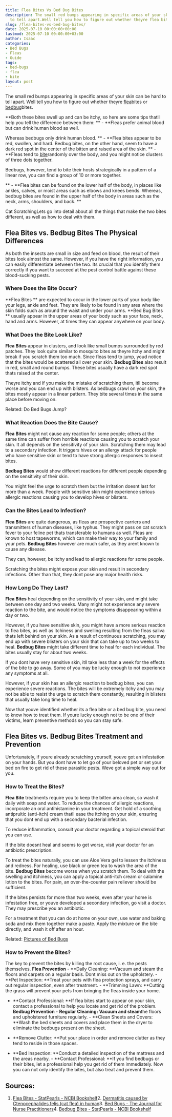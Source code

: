 ```yaml
---
title: Flea Bites Vs Bed Bug Bites
description: The small red bumps appearing in specific areas of your skin can be hard
  to tell apart.Well tell you how to figure out whether theyre flea bites or bedbug...
slug: /flea-bites-vs-bed-bug-bites/
date: 2025-07-10 00:00:00+00:00
lastmod: 2025-07-10 00:00:00+03:00
author: Isaac
categories:
- Bed Bugs
- Fleas
- Guide
tags:
- bed-bugs
- flea
- bite
layout: post
---
```

The small red bumps appearing in specific areas of your skin can be hard to tell apart. Well tell you how to figure out whether theyre [flea](https://pestpolicy.com/can-fleas-bite-through-clothes/)bites or [bedbug](https://www.ncbi.nlm.nih.gov/pmc/articles/PMC3255965/)bites.

**Both these bites swell up and can be itchy, so here are some tips thatll help you tell the difference between them: ** - **Fleas prefer animal blood but can drink human blood as well.

Whereas bedbugs only drink human blood. ** - **Flea bites appear to be red, swollen, and hard. Bedbug bites, on the other hand, seem to have a dark red spot in the center of the bitten and raised area of the skin. ** - **Fleas tend to [bite](https://pestpolicy.com/do-fleas-bite-humans/)randomly over the body, and you might notice clusters of three dots together.

Bedbugs, however, tend to bite their hosts strategically in a pattern of a linear row, you can find a group of 10 or more together.

** - **Flea bites can be found on the lower half of the body, in places like ankles, calves, or moist areas such as elbows and knees bends. Whereas, bedbug bites are found in the upper half of the body in areas such as the neck, arms, shoulders, and back. **

Cat ScratchingLets go into detail about all the things that make the two bites different, as well as how to deal with them.

##  Flea Bites vs. Bedbug Bites  The Physical Differences

As both the insects are small in size and feed on blood, the result of their bites look almost the same. However, if you have the right information, you can easily differentiate between the two. Its crucial that you identify them correctly if you want to succeed at the pest control battle against these blood-sucking pests.

###  Where Does the Bite Occur?

**Flea Bites ** are expected to occur in the lower parts of your body like your legs, ankle and feet. They are likely to be found in any area where the skin folds such as around the waist and under your arms. **Bed Bug Bites ** usually appear in the upper areas of your body such as your face, neck, hand and arms. However, at times they can appear anywhere on your body.

###  What Does the Bite Look Like?

**Flea Bites** appear in clusters, and look like small bumps surrounded by red patches. They look quite similar to mosquito bites as theyre itchy and might break if you scratch them too much. Since fleas tend to jump, youd notice that the bites would be scattered all over your skin. **Bedbug Bites** also result in red, small and round bumps. These bites usually have a dark red spot thats raised at the center.

Theyre itchy and if you make the mistake of scratching them, itll become worse and you can end up with blisters. As bedbugs crawl on your skin, the bites mostly appear in a linear pattern. They bite several times in the same place before moving on.

Related: Do Bed Bugs Jump?

###  What Reaction Does the Bite Cause?

**Flea Bites** might not cause any reaction for some people; others at the same time can suffer from horrible reactions causing you to scratch your skin. It all depends on the sensitivity of your skin. Scratching them may lead to a secondary infection. It triggers hives or an allergy attack for people who have sensitive skin or tend to have strong allergic responses to insect bites.

**Bedbug Bites** would show different reactions for different people depending on the sensitivity of their skin.

You might feel the urge to scratch them but the irritation doesnt last for more than a week. People with sensitive skin might experience serious allergic reactions causing you to develop hives or blisters.

###  Can the Bites Lead to Infection?

**Flea Bites** are quite dangerous, as fleas are prospective carriers and transmitters of human diseases, like typhus. They might pass on cat scratch fever to your feline pet thats transferable to humans as well. Fleas are known to host tapeworms, which can make their way to your family and your pets. **Bedbug Bites** however are much safer, as they arent known to cause any disease.

They can, however, be itchy and lead to allergic reactions for some people.

Scratching the bites might expose your skin and result in secondary infections. Other than that, they dont pose any major health risks.

###  How Long Do They Last?

**Flea Bites** heal depending on the sensitivity of your skin, and might take between one day and two weeks. Many might not experience any severe reaction to the bite, and would notice the symptoms disappearing within a day or two.

However, if you have sensitive skin, you might have a more serious reaction to flea bites, as well as itchiness and swelling resulting from the fleas saliva thats left behind on your skin. As a result of continuous scratching, you may end up with severe blisters on your skin that can take up to two weeks to heal. **Bedbug Bites** might take different time to heal for each individual. The bites usually stay for about two weeks.

If you dont have very sensitive skin, itll take less than a week for the effects of the bite to go away. Some of you may be lucky enough to not experience any symptoms at all.

However, if your skin has an allergic reaction to bedbug bites, you can experience severe reactions. The bites will be extremely itchy and you may not be able to resist the urge to scratch them constantly, resulting in blisters that usually take long time to heal.

Now that youve identified whether its a flea bite or a bed bug bite, you need to know how to treat them. If youre lucky enough not to be one of their victims, learn preventive methods so you can stay safe.

##  Flea Bites vs. Bedbug Bites  Treatment and Prevention

Unfortunately, if youre already scratching yourself, youve got an infestation on your hands. But you dont have to let go of your beloved pet or set your bed on fire to get rid of these parasitic pests. Weve got a simple way out for you.

###  How to Treat the Bites?

**Flea Bite** treatments require you to keep the bitten area clean, so wash it daily with soap and water. To reduce the chances of allergic reactions, incorporate an oral antihistamine in your treatment. Get hold of a soothing antipruitic (anti-itch) cream thatll ease the itching on your skin, ensuring that you dont end up with a secondary bacterial infection.

To reduce inflammation, consult your doctor regarding a topical steroid that you can use.

If the bite doesnt heal and seems to get worse, visit your doctor for an antibiotic prescription.

To treat the bites naturally, you can use Aloe Vera gel to lessen the itchiness and redness. For healing, use black or green tea to wash the area of the bite. **Bedbug Bites** become worse when you scratch them. To deal with the swelling and itchiness, you can apply a topical anti-itch cream or calamine lotion to the bites. For pain, an over-the-counter pain reliever should be sufficient.

If the bites persists for more than two weeks, even after your home is infestation free, or youve developed a secondary infection, go visit a doctor. They may prescribe you an antibiotic.

For a treatment that you can do at home on your own, use water and baking soda and mix them together make a paste. Apply the mixture on the bite directly, and wash it off after an hour.

Related: [Pictures of Bed Bugs](https://pestpolicy.com/pictures-of-bed-bugs/)

###  How to Prevent the Bites?

The key to prevent the bites by killing the root cause, i. e. the pests themselves. **Flea Prevention** - **Daily Cleaning: **Vacuum and steam the floors and carpets on a regular basis. Dont miss out on the upholstery. - **Pet Inspection: **Treat your pets with flea protection sprays, and carry out regular inspection, even after treatment. - **Trimming Lawn: **Cutting the grass will prevent your pets from bringing the fleas inside your home.

- **Contact Professional: **If flea bites start to appear on your skin, contact a professional to help you locate and get rid of the problem. **Bedbug Prevention** - **Regular Cleaning: Vacuum and steam**the floors and upholstered furniture regularly. - **Clean Sheets and Covers: **Wash the bed sheets and covers and place them in the dryer to eliminate the bedbugs present on the sheet.

- **Remove Clutter: **Put your place in order and remove clutter as they tend to reside in those spaces.

- **Bed Inspection: **Conduct a detailed inspection of the mattress and the areas nearby. - **Contact Professional: **If you find bedbugs or their bites, let a professional help you get rid of them immediately. Now you can not only identify the bites, but also treat and prevent them.

##  Sources:

1. [Flea Bites - StatPearls - NCBI Bookshelf](https://www.ncbi.nlm.nih.gov/books/NBK541118/)2. [Dermatitis caused by Ctenocephalides felis (cat flea) in human](https://www.ncbi.nlm.nih.gov/pmc/articles/PMC4247491/)3. [Bed Bugs - The Journal for Nurse Practitioners](https://www.npjournal.org/article/S1555-4155(17)30274-X/pdf)4. [Bedbug Bites - StatPearls - NCBI Bookshelf](https://www.ncbi.nlm.nih.gov/books/NBK538128/)